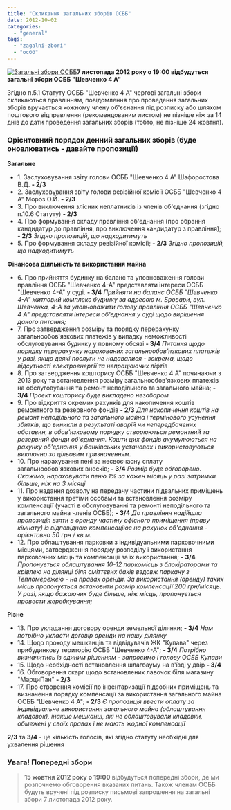 ```yaml
---
title: "Скликання загальних зборів ОСББ"
date: 2012-10-02
categories: 
  - "general"
tags: 
  - "zagalni-zbori"
  - "осбб"
---
```


[![](http://shevchenko4a.brovary.org/wp-content/uploads/2012/10/osbb_meeting-300x300.jpeg "Загальні збори ОСББ")](http://shevchenko4a.brovary.org/wp-content/uploads/2012/10/osbb_meeting.jpeg)**7 листопада 2012 року о 19:00 відбудуться загальні збори ОСББ "Шевченко 4 А"**

Згідно п.5.1 Статуту ОСББ "Шевченко 4 А" чергові загальні збори скликаються правлінням, повідомлення про проведення загальних зборів вручається кожному члену об'єєнання під розписку або шляхом поштового відправлення (рекомендованим листом) не пізніше ніж за 14 днів до дати проведення загальних зборів (тобто, не пізніше 24 жовтня).

### Орієнтовний порядок денний загальних зборів (буде оновлюватись - давайте пропозиції)

**Загальне**

- 1\. Заслуховування звіту голови ОСББ "Шевченко 4 А" Шафоростова В.Д. **\- 2/3**
- 2\. Заслуховування звіту голови ревізійної комісії ОСББ "Шевченко 4 А" Мороз О.Й. **\- 2/3**
- 3\. Про виключення злісних неплатників із членів об'єднання (згідно п.10.6 Статуту) **\- 2/3**
- 4\. Про формування складу правління об'єднання (про обрання кандидатур до правління, про виключення кандидатур з правління); **\- 2/3** _Згідно пропозицій, що надходитимуть_
- 5\. Про формування складу ревізійної комісії; **\- 2/3** _Згідно пропозицій, що надходитимуть_

**Фінансова діяльність та використання майна** <!--more-->

- 6\. Про прийняття будинку на баланс та уповноваження голови правління ОСББ "Шевченко 4-А" представляти інтереси ОСББ "Шевченко 4-А" у суді. **\- 3/4** _Прийняти на баланс ОСББ "Шевченко 4-А" житловий комплекс будинку за адресою м. Бровари, вул. Шевченка, 4-А та уповноважити голову правління ОСББ "Шевченко 4 А" представляти інтереси об'єднання у суді щодо вирішення даного питання;_
- 7\. Про затвердження розміру та порядку перерахунку загальнообов'язкових платежів у випадку неможливості обслуговування будинку у повному обсязі **\- 3/4** _Питання щодо порядку перерахунку нарахованих загальнообов'язкових платежів у разі, якщо деякі послуги не надавалися - зокрема, щодо відсутності електроенергії та непрацюючих ліфтів_
- 8\. Про затвердження кошторису ОСББ "Шевченко 4 А" починаючи з 2013 року та встановлення розміру загальнообов'язкових платежів на обслуговування та ремонт неподільного та загального майна; **\- 3/4** _Проект кошторису буде викладено незабаром_
- 9\. Про відкриття окремих рахунків для накопичення коштів ремонтного та резервного фондів **\- 2/3** _Для накопичення коштів на ремонт неподільного та загального майна і термінового усунення збитків, що виникли в результаті аварій чи непередбачених обставин, в обов'язковому порядку створюються ремонтний та резервний фонди об'єднання. Кошти цих фондів акумулюються на рахунку об'єднання у банківських установах і використовуються виключно за цільовим призначенням._
- 10\. Про нарахування пені за несвоєчасну сплату загальнообов'язкових внесків; **\- 3/4** _Розмір буде обговорено. Скажімо, нараховувати пеню 1% за кожен місяць у разі затримки більше, ніж на 3 місяці_
- 11\. Про надання дозволу на передачу частини підвальних приміщень у використання третіми особами та встановлення розміру компенсації (участі в обслуговуванні та ремонті неподільного та загального майна членів ОСББ); **\- 3/4** _До правління надійшла пропозиція взяти в оренду частину офісного приміщення (праву кімнату) із відповідною компенсаціює на рахунок об'єднання - орієнтовно 50 грн / кв.м._
- 12\. Про облаштування парковки з індивідуальними парковочними місцями, затвердження порядку розподілу і використання парковочних місць та компенсації за їх використання; **\- 3/4** _Пропонується облаштування 10-12 паркомісць з блокіраторами та крівлею на ділянці біля сміттєвих баків вздовж паркану з Тепломережею - на правах оренди. За використання (оренду) таких місць пропонується встановити розмір компенсації 200 грн/місяць. У разі, якщо бажаючих буде більше, ніж місць, пропонується провести жеребкування;_

**Різне**

- 13\. Про укладання договору оренди земельної ділянки; **\- 3/4** _Нам потрібно укласти договір оренди на нашу ділянку_
- 14\. Щодо проходу мешканців та відвідувачів ЖК "Купава" через прибудинкову територію ОСББ "Шевченко 4-А"; **\- 3/4** _Потрібно визначитись із єдиним рішенням - запросимо і голову ОСББ Купави_
- 15\. Щодо необхідності встановлення шлагбауму на в'їзді у двір **\- 3/4**
- 16\. Обговорення скарг щодо встановлених лавочок біля магазину "МарциПан" **\- 2/3**
- 17\. Про створення комісії по інвентаризації підсобних приміщень та визначення порядку компенсації за використання загального майна ОСББ "Шевченко 4 А"; **\- 2/3** _Є пропозиція ввести оплату за індивідуальне використання загального майна (облаштування кладовок), інакше мешканці, які не облаштовували кладовки, обмежені у своїх правах і не мають жодної компенсації_

**2/3** та **3/4** - це кількість голосів, які згідно статуту необхідні для ухвалення рішення

### Увага! Попередні збори

> **15 жовтня 2012 року о 19:00** відбудуться попередні збори, де ми розпочнемо обговорення вказаних питань. Також членам ОСББ будуть вручені під розписку письмові запрошення на загальні збори 7 листопада 2012 року.
